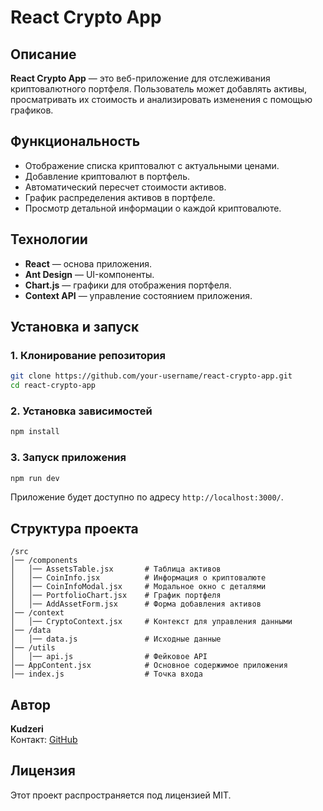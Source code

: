 # React Crypto App

## Описание
**React Crypto App** — это веб-приложение для отслеживания криптовалютного портфеля. Пользователь может добавлять активы, просматривать их стоимость и анализировать изменения с помощью графиков.

## Функциональность
- Отображение списка криптовалют с актуальными ценами.
- Добавление криптовалют в портфель.
- Автоматический пересчет стоимости активов.
- График распределения активов в портфеле.
- Просмотр детальной информации о каждой криптовалюте.

## Технологии
- **React** — основа приложения.
- **Ant Design** — UI-компоненты.
- **Chart.js** — графики для отображения портфеля.
- **Context API** — управление состоянием приложения.

## Установка и запуск

### 1. Клонирование репозитория
```sh
git clone https://github.com/your-username/react-crypto-app.git
cd react-crypto-app
```

### 2. Установка зависимостей
```sh
npm install
```

### 3. Запуск приложения
```sh
npm run dev
```

Приложение будет доступно по адресу `http://localhost:3000/`.

## Структура проекта
```
/src
│── /components
│   │── AssetsTable.jsx       # Таблица активов
│   │── CoinInfo.jsx          # Информация о криптовалюте
│   │── CoinInfoModal.jsx     # Модальное окно с деталями
│   │── PortfolioChart.jsx    # График портфеля
│   │── AddAssetForm.jsx      # Форма добавления активов
│── /context
│   │── CryptoContext.jsx     # Контекст для управления данными
│── /data
│   │── data.js               # Исходные данные
│── /utils
│   │── api.js                # Фейковое API
│── AppContent.jsx            # Основное содержимое приложения
│── index.js                  # Точка входа
```

## Автор
**Kudzeri**  
Контакт: [GitHub](https://github.com/Kudzeri) 

## Лицензия
Этот проект распространяется под лицензией MIT.

